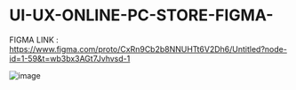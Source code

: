 # UI-UX-ONLINE-PC-STORE-FIGMA-
FIGMA LINK : https://www.figma.com/proto/CxRn9Cb2b8NNUHTt6V2Dh6/Untitled?node-id=1-59&t=wb3bx3AGt7Jvhvsd-1

![image](https://github.com/user-attachments/assets/b19cf033-fe2e-4264-9c3a-e78a4a203e3a)
